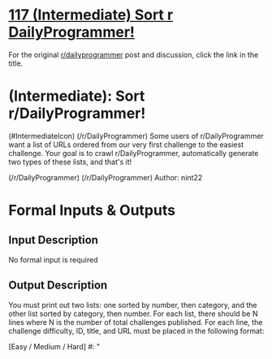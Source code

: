 # [117 (Intermediate) Sort r DailyProgrammer!](https://www.reddit.com/r/dailyprogrammer/comments/169hkl/010913_challenge_117_intermediate_sort/)

For the original [r/dailyprogrammer](https://www.reddit.com/r/dailyprogrammer/) post and discussion, click the link in the title.

#  (Intermediate): Sort r/DailyProgrammer!
(#IntermediateIcon)
(/r/DailyProgrammer)
Some users of r/DailyProgrammer want a list of URLs ordered from our very first challenge to the easiest challenge. Your goal is to crawl r/DailyProgrammer, automatically generate two types of these lists, and that's it!

(/r/DailyProgrammer)
(/r/DailyProgrammer)
Author: nint22

# Formal Inputs & Outputs
## Input Description
No formal input is required

## Output Description
You must print out two lists: one sorted by number, then category, and the other list sorted by category, then number. For each list, there should be N lines where N is the number of total challenges published. For each line, the challenge difficulty, ID, title, and URL must be placed in the following format:

[Easy / Medium / Hard] #<ID>: "<Title>" <URL>

To clarify on the two lists required, the first must be like the following:


```
...
[Easy] #101: "Some Title" http://www.reddit.com/...
[Intermediate] #101: "Some Title" http://www.reddit.com/...
[Hard] #101: "Some Title" http://www.reddit.com/...
...
```
List two:


```
...
[Easy] #101: "Some Title" http://www.reddit.com/...
[Easy] #102: "Some Title" http://www.reddit.com/...
[Easy] #103: "Some Title" http://www.reddit.com/...
...
```
# Sample Inputs & Outputs
## Sample Input
None needed

## Sample Output
None needed

# Challenge Input
None needed

## Challenge Input Solution
None needed

# Note
Google around for the Reddit API documentation and related crawler libraries. It might save you quite a bit of low-level parsing!


----
## **DISCLAIMER**
This prompt has been adapted from [117 [Intermediate] Sort r DailyProgrammer!](https://www.reddit.com/r/dailyprogrammer/comments/169hkl/010913_challenge_117_intermediate_sort/
)

